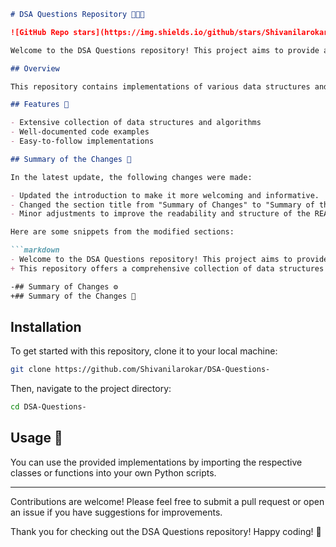 ```markdown
# DSA Questions Repository 🤖👩‍💻

![GitHub Repo stars](https://img.shields.io/github/stars/Shivanilarokar/DSA-Questions-) ![GitHub forks](https://img.shields.io/github/forks/Shivanilarokar/DSA-Questions-) ![GitHub issues](https://img.shields.io/github/issues/Shivanilarokar/DSA-Questions-)

Welcome to the DSA Questions repository! This project aims to provide a collection of data structures and algorithms questions along with their solutions. This repository offers a comprehensive collection of data structures and algorithms to help you enhance your coding skills. 📚

## Overview

This repository contains implementations of various data structures and algorithms in Python. The code is designed to be well-structured and easy to understand, making it a valuable resource for learners and developers alike.

## Features 🎉

- Extensive collection of data structures and algorithms
- Well-documented code examples
- Easy-to-follow implementations

## Summary of the Changes 📝

In the latest update, the following changes were made:

- Updated the introduction to make it more welcoming and informative.
- Changed the section title from "Summary of Changes" to "Summary of the Changes".
- Minor adjustments to improve the readability and structure of the README.

Here are some snippets from the modified sections:

```markdown
- Welcome to the DSA Questions repository! This project aims to provide a collection of data structures and algorithms questions along with their solutions.
+ This repository offers a comprehensive collection of data structures and algorithms to help you enhance your coding skills. 📚
```

```markdown
-## Summary of Changes ⚙️
+## Summary of the Changes 📝
```

## Installation

To get started with this repository, clone it to your local machine:

```bash
git clone https://github.com/Shivanilarokar/DSA-Questions-
```

Then, navigate to the project directory:

```bash
cd DSA-Questions-
```

## Usage 📖

You can use the provided implementations by importing the respective classes or functions into your own Python scripts.

---

Contributions are welcome! Please feel free to submit a pull request or open an issue if you have suggestions for improvements.

Thank you for checking out the DSA Questions repository! Happy coding! 🚀
```